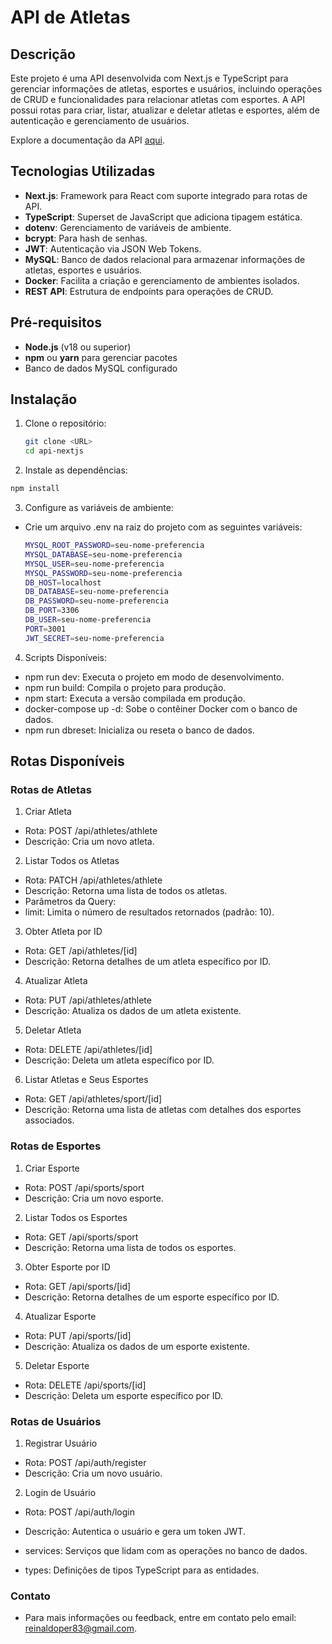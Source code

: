 # API de Atletas

## Descrição
Este projeto é uma API desenvolvida com Next.js e TypeScript para gerenciar informações de atletas, esportes e usuários, incluindo operações de CRUD e funcionalidades para relacionar atletas com esportes. A API possui rotas para criar, listar, atualizar e deletar atletas e esportes, além de autenticação e gerenciamento de usuários.

Explore a documentação da API [aqui](https://apis-docs.codante.io/atletas-brasileiros).

## Tecnologias Utilizadas
- **Next.js**: Framework para React com suporte integrado para rotas de API.
- **TypeScript**: Superset de JavaScript que adiciona tipagem estática.
- **dotenv**: Gerenciamento de variáveis de ambiente.
- **bcrypt**: Para hash de senhas.
- **JWT**: Autenticação via JSON Web Tokens.
- **MySQL**: Banco de dados relacional para armazenar informações de atletas, esportes e usuários.
- **Docker**: Facilita a criação e gerenciamento de ambientes isolados.
- **REST API**: Estrutura de endpoints para operações de CRUD.

## Pré-requisitos
- **Node.js** (v18 ou superior)
- **npm** ou **yarn** para gerenciar pacotes
- Banco de dados MySQL configurado

## Instalação

1. Clone o repositório:
   ```bash
   git clone <URL>
   cd api-nextjs
   ```

2. Instale as dependências:
  ```bash
  npm install
  ```

3. Configure as variáveis de ambiente:

- Crie um arquivo .env na raiz do projeto com as seguintes variáveis:
  ```bash
  MYSQL_ROOT_PASSWORD=seu-nome-preferencia
  MYSQL_DATABASE=seu-nome-preferencia
  MYSQL_USER=seu-nome-preferencia
  MYSQL_PASSWORD=seu-nome-preferencia
  DB_HOST=localhost
  DB_DATABASE=seu-nome-preferencia
  DB_PASSWORD=seu-nome-preferencia
  DB_PORT=3306
  DB_USER=seu-nome-preferencia
  PORT=3001
  JWT_SECRET=seu-nome-preferencia
  ```

4. Scripts Disponíveis:

- npm run dev: Executa o projeto em modo de desenvolvimento.
- npm run build: Compila o projeto para produção.
- npm start: Executa a versão compilada em produção.
- docker-compose up -d: Sobe o contêiner Docker com o banco de dados.
- npm run dbreset: Inicializa ou reseta o banco de dados.

## Rotas Disponíveis

### Rotas de Atletas

1. Criar Atleta

- Rota: POST /api/athletes/athlete
- Descrição: Cria um novo atleta.

2. Listar Todos os Atletas

- Rota: PATCH /api/athletes/athlete
- Descrição: Retorna uma lista de todos os atletas.
- Parâmetros da Query:
- limit: Limita o número de resultados retornados (padrão: 10).

3. Obter Atleta por ID

- Rota: GET /api/athletes/[id]
- Descrição: Retorna detalhes de um atleta específico por ID.

4. Atualizar Atleta

- Rota: PUT /api/athletes/athlete
- Descrição: Atualiza os dados de um atleta existente.

5. Deletar Atleta

- Rota: DELETE /api/athletes/[id]
- Descrição: Deleta um atleta específico por ID.

6. Listar Atletas e Seus Esportes

- Rota: GET /api/athletes/sport/[id]
- Descrição: Retorna uma lista de atletas com detalhes dos esportes associados.


### Rotas de Esportes

1. Criar Esporte

- Rota: POST /api/sports/sport
- Descrição: Cria um novo esporte.

2. Listar Todos os Esportes

- Rota: GET /api/sports/sport
- Descrição: Retorna uma lista de todos os esportes.

3. Obter Esporte por ID

- Rota: GET /api/sports/[id]
- Descrição: Retorna detalhes de um esporte específico por ID.

4. Atualizar Esporte

- Rota: PUT /api/sports/[id]
- Descrição: Atualiza os dados de um esporte existente.

5. Deletar Esporte

- Rota: DELETE /api/sports/[id]
- Descrição: Deleta um esporte específico por ID.

### Rotas de Usuários

1. Registrar Usuário

- Rota: POST /api/auth/register
- Descrição: Cria um novo usuário.

2. Login de Usuário

- Rota: POST /api/auth/login
- Descrição: Autentica o usuário e gera um token JWT.

- services: Serviços que lidam com as operações no banco de dados.
- types: Definições de tipos TypeScript para as entidades.

### Contato
- Para mais informações ou feedback, entre em contato pelo email: reinaldoper83@gmail.com.